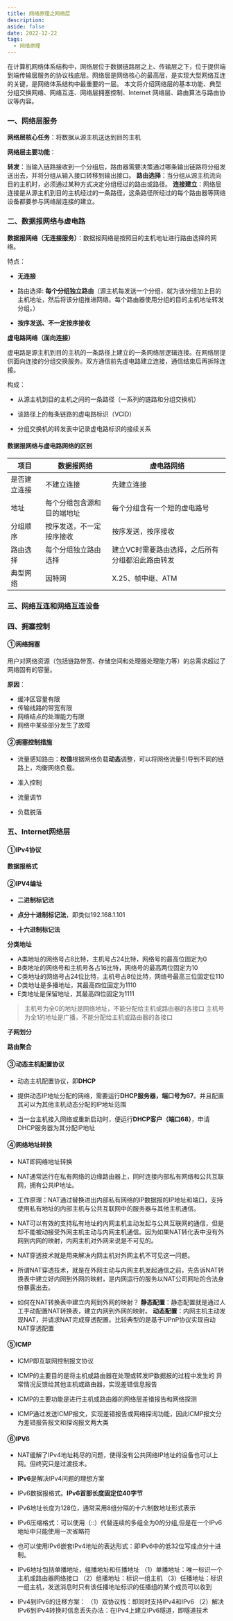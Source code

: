 ```yaml
---
title: 网络原理之网络层
description:
aside: false
date: 2022-12-22
tags:
  - 网络原理
---
```


在计算机网络体系结构中，网络层位于数据链路层之上、传输层之下，位于提供端到端传输层服务的协议栈底层。网络层是网络核心的最高层，是实现大型网络互连的关键，是网络体系结构中最重要的一层。
本文将介绍网络层的基本功能、典型分组交换网络、网络互连、网络层拥塞控制、Internet 网络层、路由算法与路由协议等内容。

### 一、网络层服务

**网络层核心任务**：将数据从源主机送达到目的主机

**网络层主要功能**：

**转发**：当输入链路接收到一个分组后，路由器需要决策通过哪条输出链路将分组发送出去，并将分组从输入接口转移到输出接口。
**路由选择**：当分组从源主机流向目的主机时，必须通过某种方式决定分组经过的路由或路径。
**连接建立**：网络层连接是从源主机到目的主机经过的一条路径，这条路径所经过的每个路由器等网络设备都要参与网络层连接的建立。

### 二、数据报网络与虚电路

**数据报网络（无连接服务）**：数据报网络是按照目的主机地址进行路由选择的网络。

特点：

- **无连接**

- 路由选择: **每个分组独立路由**（源主机每发送一个分组，就为该分组加上目的主机地址，然后将该分组推进网络。每个路由器使用分组的目的主机地址转发分组。）

- **按序发送、不一定按序接收**

**虚电路网络（面向连接）**

虚电路是源主机到目的主机的一条路径上建立的一条网络层逻辑连接。在网络层提供面向连接的分组交换服务。双方通信前先虚电路建立连接，通信结束后再拆除连接。

构成：

- 从源主机到目的主机之间的一条路径（一系列的链路和分组交换机）

- 该路径上的每条链路的虚电路标识（VCID）

- 分组交换机的转发表中记录虚电路标识的接续关系

#### 数据报网络与虚电路网络的区别

| 项目     | 数据报网络         | 虚电路网络                     |
| ------ | ------------- | ------------------------- |
| 是否建立连接 | 不建立连接         | 先建立连接                     |
| 地址     | 每个分组包含源和目的端地址 | 每个分组含有一个短的虚电路号            |
| 分组顺序   | 按序发送，不一定按序接收  | 按序发送，按序接收                 |
| 路由选择   | 每个分组独立路由选择    | 建立VC时需要路由选择，之后所有分组都沿此路由转发 |
| 典型网络   | 因特网           | X.25、帧中继、ATM              |

### 三、网络互连和网络互连设备

### 四、拥塞控制

#### ①网络拥塞

用户对网络资源（包括链路带宽、存储空间和处理器处理能力等）的总需求超过了网络固有的容量。

**原因**：

- 缓冲区容量有限
- 传输线路的带宽有限
- 网络结点的处理能力有限
- 网络中某些部分发生了故障

#### ②拥塞控制措施

- 流量感知路由：**权值**根据网络负载**动态**调整，可以将网络流量引导到不同的链路上，均衡网络负载。

- 准入控制

- 流量调节

- 负载脱落

### 五、Internet网络层

#### ①IPv4协议

**数据报格式**

#### ②IPV4编址

- **二进制标记法** 

- **点分十进制标记法**，即类似192.168.1.101 

- **十六进制标记法**

**分类地址**

- A类地址的网络号占8比特，主机号占24比特，网络号的最高位固定为0
- B类地址的网络号和主机号各占16比特，网络号的最高两位固定为10
- C类地址的网络号占24位比特，主机号占8位比特，网络号最高三位固定位110
- D类地址是多播地址，其最高四位固定为1110
- E类地址是保留地址，其最高四位固定为1111

> 主机号为全0的地址是网络地址，不能分配给主机或路由器的各接口 
> 主机号为全1的地址是广播，不能分配给主机或路由器的各接口

**子网划分**

**路由聚合**

#### ③动态主机配置协议

- 动态主机配置协议，即**DHCP**

- 提供动态IP地址分配的网络，需要运行**DHCP服务器，端口号为67**。并且配置其可以为其他主机动态分配的IP地址范围

- 当一台主机接入网络或重新启动时，便运行**DHCP客户（端口68）**，申请DHCP服务器为其分配IP地址

#### ④网络地址转换

- NAT即网络地址转换

- NAT通常运行在私有网络的边缘路由器上，同时连接内部私有网络和公共互联网，拥有公共IP地址。

- 工作原理：NAT通过替换进出内部私有网络的IP数据报的IP地址和端口，支持使用私有地址的内部主机与公共互联网中的服务器与其他主机通信。

- NAT可以有效的支持私有地址的内网主机主动发起与公共互联网的通信，但是却不能被动接受外网主机主动与内网主机通信。因为如果NAT转化表中没有外网到内网的映射，内网主机对外网来说是不可见的。

- NAT穿透技术就是用来解决内网主机对外网主机不可见这一问题。

- 所谓NAT穿透技术，就是在外网主动与内网主机发起通信之前，先告诉NAT转换表中建立好内网到外网的映射，是内网运行的服务以NAT公司网址的合法身份暴露出去。

- 如何在NAT转换表中建立内网到外网的映射？
  **静态配置**：静态配置就是通过人工手动配置NAT转换表，建立内网到外网的映射。
  **动态配置**：内网主机主动发现NAT，并请求NAT完成穿透配置。比较典型的是基于UPnP协议实现自动NAT穿透配置

#### ⑤ICMP

- ICMP即互联网控制报文协议

- ICMP的主要目的是将主机或路由器在处理或转发IP数据报的过程中发生的 异常情况反馈给其他主机或路由器，实现差错信息报告

- ICMP的主要功能是进行主机或路由器的网络层差错报告和网络探测

- ICMP通过发送ICMP报文，实现差错报告或网络探询功能，因此ICMP报文分为差错报告报文和探询报文两大类

#### ⑥IPV6

- NAT缓解了IPv4地址耗尽的问题，使得没有公共网络IP地址的设备也可以上网。但终究只是过渡技术。  

- **IPv6**是解决IPv4问题的理想方案  

- IPv6数据报格式。**IPv6首部长度固定位40字节**

- IPv6地址长度为128位，通常采用8组分隔的十六制数地址形式表示

- IPv6压缩格式：可以使用（::）代替连续的多组全为0的分组,但是在一个IPv6地址中只能使用一次省略符

- 也可以使用IPv6嵌套IPv4地址的表达形式：即IPv6中的低32位写成点分十进制。

- IPv6地址包括单播地址，组播地址和任播地址
  （1）单播地址：唯一标识一个主机或路由器网络接口
  （2）组播地址：标识一组主机
  （3）任播地址：标识一组主机，发送消息时只有该任播地址标识的任播组的某个成员可以收到

- IPv4到IPv6的迁移方案：
  （1）双协议栈：即同时支持IPv4和IPv6
  （2）解决IPv6到IPv4转换时信息丢失办法：在IPv4上建立IPv6隧道，即隧道技术
  

